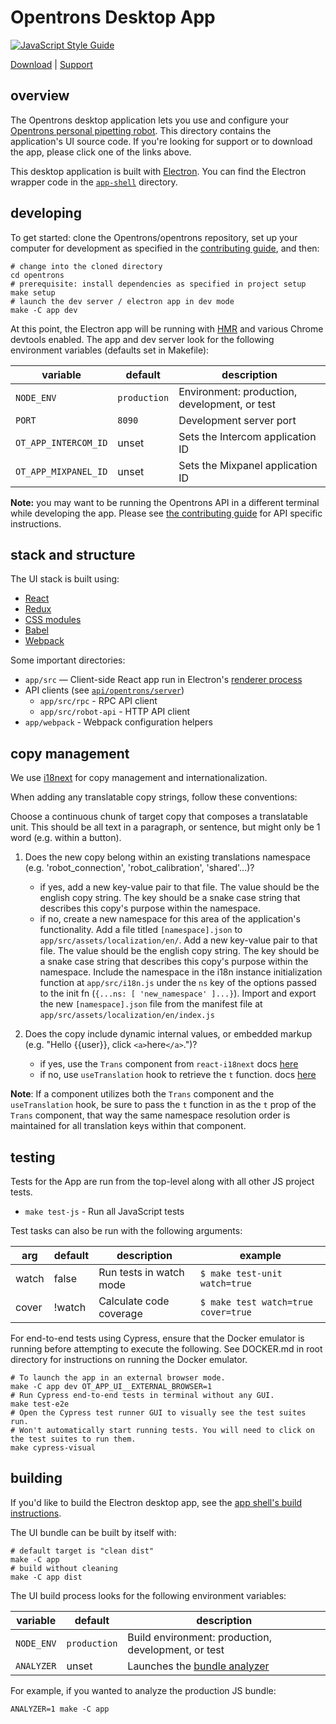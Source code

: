 # Opentrons Desktop App

[![JavaScript Style Guide][style-guide-badge]][style-guide]

[Download][] | [Support][]

## overview

The Opentrons desktop application lets you use and configure your [Opentrons personal pipetting robot][robots]. This directory contains the application's UI source code. If you're looking for support or to download the app, please click one of the links above.

This desktop application is built with [Electron][]. You can find the Electron wrapper code in the [`app-shell`](../app-shell) directory.

## developing

To get started: clone the Opentrons/opentrons repository, set up your computer for development as specified in the [contributing guide][contributing-guide-setup], and then:

```shell
# change into the cloned directory
cd opentrons
# prerequisite: install dependencies as specified in project setup
make setup
# launch the dev server / electron app in dev mode
make -C app dev
```

At this point, the Electron app will be running with [HMR][] and various Chrome devtools enabled. The app and dev server look for the following environment variables (defaults set in Makefile):

| variable             | default      | description                                   |
| -------------------- | ------------ | --------------------------------------------- |
| `NODE_ENV`           | `production` | Environment: production, development, or test |
| `PORT`               | `8090`       | Development server port                       |
| `OT_APP_INTERCOM_ID` | unset        | Sets the Intercom application ID              |
| `OT_APP_MIXPANEL_ID` | unset        | Sets the Mixpanel application ID              |

**Note:** you may want to be running the Opentrons API in a different terminal while developing the app. Please see [the contributing guide][contributing-guide-running-the-api] for API specific instructions.

## stack and structure

The UI stack is built using:

- [React][]
- [Redux][]
- [CSS modules][css-modules]
- [Babel][]
- [Webpack][]

Some important directories:

- `app/src` — Client-side React app run in Electron's [renderer process][electron-renderer]
- API clients (see [`api/opentrons/server`][api-server-source])
  - `app/src/rpc` - RPC API client
  - `app/src/robot-api` - HTTP API client
- `app/webpack` - Webpack configuration helpers

## copy management

We use [i18next](https://www.i18next.com) for copy management and internationalization.

When adding any translatable copy strings, follow these conventions:

Choose a continuous chunk of target copy that composes a translatable unit. This should be all text in a paragraph, or sentence, but might only be 1 word (e.g. within a button).

1. Does the new copy belong within an existing translations namespace (e.g. 'robot_connection', 'robot_calibration', 'shared'...)?

   - if yes, add a new key-value pair to that file. The value should be the english copy string. The key should be a snake case string that describes this copy's purpose within the namespace.
   - if no, create a new namespace for this area of the application's functionality. Add a file titled `[namespace].json` to `app/src/assets/localization/en/`. Add a new key-value pair to that file. The value should be the english copy string. The key should be a snake case string that describes this copy's purpose within the namespace. Include the namespace in the i18n instance initialization function at `app/src/i18n.js` under the `ns` key of the options passed to the init fn (`{...ns: [ 'new_namespace' ]...}`). Import and export the new `[namespace].json` file from the manifest file at `app/src/assets/localization/en/index.js`

2. Does the copy include dynamic internal values, or embedded markup (e.g. "Hello {{user}}, click `<a>`here`</a>`.")?

   - if yes, use the `Trans` component from `react-i18next` docs [here](https://react.i18next.com/latest/trans-component)
   - if no, use `useTranslation` hook to retrieve the `t` function. docs [here](https://react.i18next.com/latest/usetranslation-hook)

**Note**: If a component utilizes both the `Trans` component and the `useTranslation` hook, be sure to pass the `t` function in as the `t` prop of the `Trans` component, that way the same namespace resolution order is maintained for all translation keys within that component.

## testing

Tests for the App are run from the top-level along with all other JS project tests.

- `make test-js` - Run all JavaScript tests

Test tasks can also be run with the following arguments:

| arg   | default | description             | example                             |
| ----- | ------- | ----------------------- | ----------------------------------- |
| watch | false   | Run tests in watch mode | `$ make test-unit watch=true`       |
| cover | !watch  | Calculate code coverage | `$ make test watch=true cover=true` |

For end-to-end tests using Cypress, ensure that the Docker emulator is running before attempting to execute the following.
See DOCKER.md in root directory for instructions on running the Docker emulator.

```shell
# To launch the app in an external browser mode.
make -C app dev OT_APP_UI__EXTERNAL_BROWSER=1
# Run Cypress end-to-end tests in terminal without any GUI.
make test-e2e
# Open the Cypress test runner GUI to visually see the test suites run.
# Won't automatically start running tests. You will need to click on the test suites to run them.
make cypress-visual
```

## building

If you'd like to build the Electron desktop app, see the [app shell's build instructions][app-shell-readme-build].

The UI bundle can be built by itself with:

```shell
# default target is "clean dist"
make -C app
# build without cleaning
make -C app dist
```

The UI build process looks for the following environment variables:

| variable   | default      | description                                         |
| ---------- | ------------ | --------------------------------------------------- |
| `NODE_ENV` | `production` | Build environment: production, development, or test |
| `ANALYZER` | unset        | Launches the [bundle analyzer][bundle-analyzer]     |

For example, if you wanted to analyze the production JS bundle:

```shell
ANALYZER=1 make -C app
```

[style-guide]: https://standardjs.com
[style-guide-badge]: https://img.shields.io/badge/code_style-standard-brightgreen.svg?style=flat-square&maxAge=3600
[download]: http://opentrons.com/ot-app
[support]: https://support.opentrons.com/getting-started#software-setup
[robots]: http://opentrons.com/robots
[contributing-guide-setup]: ../CONTRIBUTING.md#development-setup
[contributing-guide-running-the-api]: ../CONTRIBUTING.md#opentrons-api
[app-shell-readme-build]: ../app-shell/README.md#building
[api-server-source]: ../api/opentrons/server
[electron]: https://electron.atom.io/
[electron-renderer]: https://electronjs.org/docs/tutorial/quick-start#renderer-process
[hmr]: https://webpack.js.org/concepts/hot-module-replacement/
[react]: https://facebook.github.io/react/
[redux]: http://redux.js.org/
[css-modules]: https://github.com/css-modules/css-modules
[babel]: https://babeljs.io/
[webpack]: https://webpack.js.org/
[bundle-analyzer]: https://github.com/th0r/webpack-bundle-analyzer
